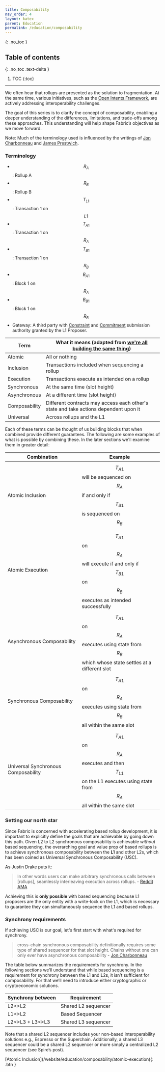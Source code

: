 ```yaml
---
title: Composability
nav_order: 4
layout: katex
parent: Education
permalink: /education/composability
---
```

{: .no_toc }

## Table of contents
{: .no_toc .text-delta }

1. TOC
{:toc}

---

We often hear that rollups are presented as the solution to fragmentation. At the same time, various initiatives, such as the [Open Intents Framework](https://www.openintents.xyz/The-Open-Intents-Framework-Intents-As-A-Public-Good-1976d35200d680fb8215f28775e067ec), are actively addressing interoperability challenges.

The goal of this series is to clarify the concept of composability, enabling a deeper understanding of the differences, limitations, and trade-offs among these approaches. This understanding will help shape Fabric’s objectives as we move forward.

Note: Much of the terminology used is influenced by the writings of [Jon Charbonneau](https://dba.xyz/were-all-building-the-same-thing/#cross-chain-unbundling) and [James Prestwich](https://prestwich.substack.com/p/the-definitive-guide-to-sequencing).

### Terminology
- $$R_A$$: Rollup A
- $$R_B$$: Rollup B
- $$T_{L1}$$: Transaction 1 on $$L1$$
- $$T_{A1}$$: Transaction 1 on $$R_A$$
- $$T_{B1}$$: Transaction 1 on $$R_B$$
- $$B_{A1}$$: Block 1 on $$R_A$$
- $$B_{B1}$$: Block 1 on $$R_B$$
- Gateway: A third party with [Constraint](/website/development/l1-components/constraints-api) and [Commitment](/website/development/l1-components/commitments-api) submission authority granted by the L1 Proposer.

| Term | What it means (adapted from [we're all building the same thing](https://dba.xyz/were-all-building-the-same-thing/#definitions))
|----------|----------|
| Atomic         | All or nothing         | 
| Inclusion      | Transactions included when sequencing a rollup         |
| Execution      | Transactions execute as intended on a rollup         |
| Synchronous    | At the same time (slot height)         |
| Asynchronous   | At a different time (slot height)         |
| Composability  | Different contracts may access each other's state and take actions dependent upon it         |
| Universal  | Across rollups and the L1          |

Each of these terms can be thought of us building blocks that when combined provide different guarantees. The following are some examples of what is possible by combining these. In the later sections we'll examine them in greater detail:


| Combination | Example |
|----------|----------|
| Atomic Inclusion         | $$T_{A1}$$ will be sequenced on $$R_A$$ if and only if $$T_{B1}$$ is sequenced on $$R_B$$
| Atomic Execution         | $$T_{A1}$$ on $$R_A$$ will execute if and only if $$T_{B1}$$ on $$R_B$$ executes as intended successfully          |
| Asynchronous Composability         | $$T_{A1}$$ on $$R_A$$ executes using state from $$R_B$$ which whose state settles at a different slot          |
| Synchronous Composability         | $$T_{A1}$$ on $$R_A$$ executes using state from $$R_B$$ all within the same slot          |
| Universal Synchronous Composability         | $$T_{A1}$$ on $$R_A$$ executes and then $$T_{L1}$$ on the L1 executes using state from $$R_A$$ all within the same slot          |

### Setting our north star
Since Fabric is concerned with accelerating based rollup development, it is important to explicitly define the goals that are achievable by going down this path. Given L2 to L2 synchronous composability is achievable *without* based sequencing, the overarching goal and value prop of based rollups is to achieve synchronous composability between the **L1** and other L2s, which has been coined as Universal Synchronous Composability (USC). 

As Justin Drake puts it:

> In other words users can make arbitrary synchronous calls between [rollups], seamlessly interleaving execution across rollups. - [Reddit AMA](https://www.reddit.com/r/ethereum/comments/191kke6/comment/kh78s3m/?utm_source=share&utm_medium=web3x&utm_name=web3xcss&utm_term=1&utm_content=share_button)
> 

Achieving this is **only possible** with based sequencing because L1 proposers are the only entity with a write-lock on the L1, which is necessary to guarantee they can simultaneously sequence the L1 and based rollups.

### Synchrony requirements
If achieving USC is our goal, let's first start with what's required for synchrony.


> cross-chain synchronous composability definitionally requires some type of shared sequencer for that slot height. Chains without one can only ever have asynchronous composability - [Jon Charbonneau](https://dba.xyz/were-all-building-the-same-thing/#universal-synchronous-composability)
> 

The table below summarizes the requirements for synchrony. In the following sections we’ll understand that while based sequencing is a requirement for synchrony between the L1 and L2s, it isn’t sufficient for composability. For that we’ll need to introduce either cryptographic or cryptoeconomic solutions.

| Synchrony between | Requirement |
|----------|----------|
| L2<>L2 | Shared L2 sequencer |
| L1<>L2 | Based Sequencer |
| L2<>L3 + L3<>L3 | Shared L3 sequencer |

Note that a shared L2 sequencer includes your non-based interoperability solutions e.g., Espresso or the Superchain. Additionally, a shared L3 sequencer could be a shared L2 sequencer or more simply a centralized L2 sequencer (see Spire’s post).

<span class="fs-8">
[Atomic Inclusion](/website/education/composability/atomic-execution){: .btn }
</span>

